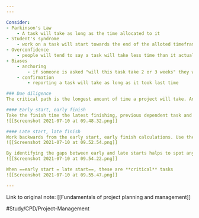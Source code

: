 ```yaml
---
---

Consider:
- Parkinson's Law
	- A task will take as long as the time allocated to it
- Student's syndrome
	- work on a task will start towards the end of the alloted timeframe allocated to it
- Overconfidence
	- people will tend to say a task will take less time than it actually does
- Biases
	- anchoring
		- if someone is asked "will this task take 2 or 3 weeks" they will typically only consider those numbers
	- confirmation
		- reporting a task will take as long as it took last time

### Due diligence
The critical path is the longest amount of time a project will take. Any delays to tasks that are on the critical path will result in a delay to the overall project. This is how to analyse and identify the critical path 

#### Early start, early finish
Take the finish time the latest finishing, previous dependent task and add the new task length. Do this for all tasks. 
![[Screenshot 2021-07-10 at 09.48.32.png]]

#### Late start, late finish
Work backwards from the early start, early finish calculations. Use the earliest late start figure from the upstream task to subtract the current task length and get the current task late start value.
![[Screenshot 2021-07-10 at 09.52.54.png]]

By identifying the gaps between early and late starts halps to spot any slack in the project
![[Screenshot 2021-07-10 at 09.54.22.png]]

When ==early start = late start==, these are **critical** tasks 
![[Screenshot 2021-07-10 at 09.55.47.png]]

---
```

Link to original note:
[[Fundamentals of project planning and management]]


#Study/CPD/Project-Management 